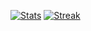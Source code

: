[![Stats](https://github-readme-stats.vercel.app/api?username=RubyDevil&theme=transparent&hide_border=true&hide_rank=true&include_all_commits=true)](https://github.com/anuraghazra/github-readme-stats)
[![Streak](https://github-readme-streak-stats.herokuapp.com?user=RubyDevil&theme=transparent&hide_border=true)](https://git.io/streak-stats)
